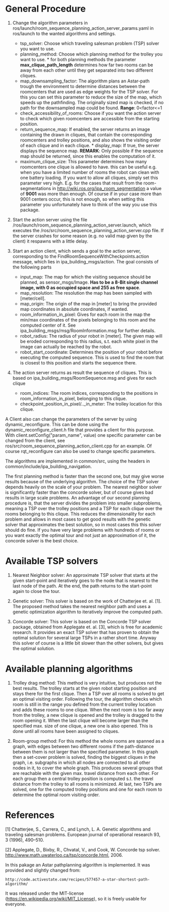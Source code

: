 # General Procedure

1. Change the algorithm parameters in ros/launch/room_sequence_planning_action_server_params.yaml in ros/launch to the wanted algorithms and settings.
	* tsp_solver: Choose which traveling salesman problem (TSP) solver you want to use. 
	* planning_method: Choose which planning method for the trolley you want to use. 
		  * for both planning methods the parameter **max_clique_path_length** determines how far two rooms can be away from each other until they get separated into two different cliques.
	* map_downsampling_factor: The algorithm plans an Astar-path trough the environment to determine distances between the roomcenters that are used as edge weights for the TSP solver. For this you can set this parameter to reduce the size of the map, which speeds up the pathfinding. The originally sized map is checked, if no path for the downsampled map could be found. **Range**: 0<factor<=1
	* check_accessibility_of_rooms: Choose if you want the action server to check which given roomcenters are accessible from the starting position. 
	* return_sequence_map: If enabled, the server returns an image containing the drawn in cliques, that contain the corresponding roomcenters and trolley positions, and also shows the visiting order of each clique and in each clique.
	       * display_map: If true, the server displays the sequence map. **REMARK**: Only possible if the sequence map should be returned, since this enables the computation of it.
	* maximum_clique_size: This parameter determines how many roomcenters one clique is allowed to have. this can be useful e.g. when you have a limited number of rooms the robot can clean with one battery loading. If you want to allow all cliques, simply set this parameter very high. E.g. for the cases that result from the room-segmentations in http://wiki.ros.org/ipa_room_segmentation a value of **9001** was more than enough. Of course if in your case more than 9001 centers occur, this is not enough, so when setting this parameter you unfortunately have to think of the way you use this package.
	
2. Start the action server using the file /ros/launch/room_sequence_planning_action_server.launch, which executes the /ros/src/room_sequence_planning_action_server.cpp file. If the server crashes for some reason (e.g. no valid map given by the client) it respawns with a little delay.

3. Start an action client, which sends a goal to the action server, corresponding to the FindRoomSequenceWithCheckpoints.action message, which lies in ipa_building_msgs/action. The goal consists of the following parts

    * input_map: The map for which the visiting sequence should be planned, as sensor_msgs/Image. **Has to be a 8-Bit single channel image, with 0 as occupied space and 255 as free space**.
    * map_resolution: The resolution the map has been sampled with [meter/cell].
    * map_origin: The origin of the map in [meter] to bring the provided map coordinates in absolute coordinates, if wanted.
    * room_information_in_pixel: Gives for each room in the map the min/max coordinates of the pixels belonging to this room and the computed center of it. See ipa_building_msgs/msg/RoomInformation.msg for further details.
    * robot_radius: The radius of your robot in [meter]. The given map will be eroded corresponding to this radius, s.t. each white pixel in the image can actually be reached by the robot.
    * robot_start_coordinate: Determines the position of your robot before executing the computed sequence. This is used to find the room that is closest to this position and starts the sequence there. 
    
4. The action server returns as result the sequence of cliques. This is based on ipa_building_msgs/RoomSequence.msg and gives for each clique
    * room_indices: The room indices, corresponding to the positions in room_information_in_pixel, belonging to this clique.
    * checkpoint_position_in_pixel/.._in_meter: The trolley location for this clique.
    
A Client also can change the parameters of the server by using dynamic_reconfigure. This can be done using the dynamic_reconfigure_client.h file that provides a client for this purpose. With client.setConfig("param_name", value) one specific parameter can be changed from the client, see ros/src/room_sequence_planning_action_client.cpp for an example. Of course rqt_reconfigure can also be used to change specific parameters.

The algorithms are implemented in common/src, using the headers in common/include/ipa_building_navigation.

The first planning method is faster than the second one, but may give worse results because of the underlying algorithm. The choice of the TSP solver depends heavily on the scale of your problem. The nearest neighbor solver is significantly faster than the concorde solver, but of course gives bad results in large scale problems. An advantage of our second planning procedure is, that the server divides the problem into smaller subproblems, meaning a TSP over the trolley positions and a TSP for each clique over the rooms belonging to this clique. This reduces the dimensionality for each problem and allows in most cases to get good results with the genetic solver that approximates the best solution, so in most cases this this solver should do fine. If you have very large problems with hundreds of rooms or you want exactly the optimal tour and not just an approximation of it, the concorde solver is the best choice.

# Available TSP solvers

1. Nearest Neighbor solver: An approximate TSP solver that starts at the given start-point and iteratively goes to the node that is nearest to the last node of the path. At the end, the path returns to the start-point again to close the tour. 

2. Genetic solver: This solver is based on the work of Chatterjee et. al. [1]. The proposed method takes the nearest neighbor path and uses a genetic optimization algorithm to iteratively improve the computed path.

3. Concorde solver: This solver is based on the Concorde TSP solver package, obtained from Applegate et. al. [3], which is free for academic research. It provides an exact TSP solver that has proven to obtain the optimal solution for several large TSPs in a rather short time. Anyway this solver of course is a little bit slower than the other solvers, but gives the optimal solution.

# Available planning algorithms

1. Trolley drag method: This method is very intuitive, but produces not the best results. The trolley starts at the given robot starting position and stays there for the first clique. Then a TSP over all rooms is solved to get an optimal visiting order. Following the tour, the algorithm checks which room is still in the range you defined from the current trolley location and adds these rooms to one clique. When the next room is too far away from the trolley, a new clique is opened and the trolley is dragged to the room opening it. When the last clique will become larger than the specified max. size of one clique, a new one is also opened. This is done until all rooms have been assigned to cliques.

2. Room-group method: For this method the whole rooms are spanned as a graph, with edges between two different rooms if the path-distance between them is not larger than the specified parameter. In this graph then a set-cover problem is solved, finding the biggest cliques in the graph, i.e. subgraphs in which all nodes are connected to all other nodes in it, to cover the whole graph. This produces several groups that are reachable with the given max. travel distance from each other. For each group then a central trolley position is computed s.t. the travel distance from the trolley to all rooms is minimized. At last, two TSPs are solved, one for the computed trolley positions and one for each room to determine the optimal room visiting order.  
    
# References

[1] Chatterjee, S., Carrera, C., and Lynch, L. A. Genetic algorithms and
traveling salesman problems. European journal of operational research 93, 3 (1996),
490–510.

[2] Applegate, D., Bixby, R., Chvatal, V., and Cook, W. Concorde tsp solver.
http://www.math.uwaterloo.ca/tsp/concorde.html, 2006.

In this pakage an Astar pathplanning algorithm is implemented. It was provided and slightly changed from:

	http://code.activestate.com/recipes/577457-a-star-shortest-path-algorithm/
It was released under the MIT-license (https://en.wikipedia.org/wiki/MIT_License), so it is freely usable for everyone.

